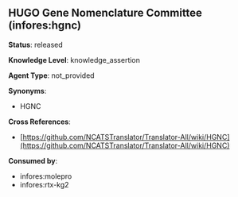 [//]: # (DO NOT MANUALLY EDIT THIS FILE. IT IS GENERATED FROM A TEMPLATE.)

## HUGO Gene Nomenclature Committee (infores:hgnc)

**Status**: released
  
**Knowledge Level**: knowledge_assertion
  
**Agent Type**: not_provided

**Synonyms**:

- HGNC

**Cross References**:

- [https://github.com/NCATSTranslator/Translator-All/wiki/HGNC](https://github.com/NCATSTranslator/Translator-All/wiki/HGNC)


**Consumed by**:

- infores:molepro
- infores:rtx-kg2